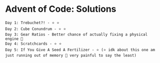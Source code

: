 # Advent of Code: Solutions

    Day 1: Trebuchet?! - ⭐ ⭐
    Day 2: Cube Conundrum - ⭐ ⭐
    Day 3: Gear Ratios - Better chance of actually fixing a physical engine 🥴
    Day 4: Scratchcards - ⭐ ⭐
    Day 5: If You Give A Seed A Fertilizer - ⭐ (⭐ idk about this one am just running out of memory 🤧 very painful to say the least)
